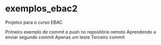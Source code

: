 # exemplos_ebac2
Projetos para o curso EBAC

Primeiro exemplo de commit e push no repositório remoto
Aprendendo a enviar
segundo commit
Apenas um teste
Terceiro commit